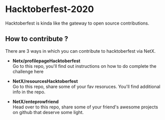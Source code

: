# Hacktoberfest-2020

Hacktoberfest is kinda like the gateway to open source contributions.

## How to contribute ?

There are 3 ways in which you can contribute to hacktoberfest via NetX.

- **Netx/profilepageHacktoberfest**  
  Go to this repo, you'll find out instructions on how to do complete the challenge here
 
- **NetX/resourcesHacktoberfest**  
  Go to this repo, share some of your fav resoruces. You'll find additional info in the repo.
  
- **NetX/enteprowfriend**  
    Head over to this repo, share some of your friend's awesome projects on github that deserve some light.

